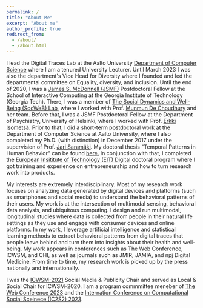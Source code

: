 ```yaml
---
permalink: /
title: "About Me"
excerpt: "About me"
author_profile: true
redirect_from: 
  - /about/
  - /about.html
---
```


I lead the Digital Traces Lab at the Aalto University [Department of Computer Science](https://www.aalto.fi/en/department-of-computer-science) where I am a tenured University Lecturer. Until March 2023 I was also the department's Vice Head for Diversity where I founded and led the departmental committee on Equality, diversity, and inclusion. Until the end of 2020, I was a [James S. McDonnell (JSMF)](https://www.jsmf.org/) Postdoctoral Fellow at the School of Interactive Computing at the Georgia Institute of Technology (Georgia Tech). There, I was a member of [The Social Dynamics and Well-Being (SocWeB) Lab](http://socweb.cc.gatech.edu/), where I worked with Prof. [Munmun De Choudhury](http://www.munmund.net/) and her team. Before that, I was a JSMF Postdoctoral Fellow at the Department of Psychiatry, University of Helsinki, where I worked with Prof. [Erkki Isometsä](https://researchportal.helsinki.fi/en/persons/erkki-isomets%C3%A4). Prior to that, I did a short-term postdoctoral work at the Department of Computer Science at Aalto University, where I also completed my Ph.D. (with distinction) in December 2017 under the supervision of Prof. [Jari Saramäki](https://jarisaramaki.fi/). My doctoral thesis "Temporal Patterns in Human Behavior" can be found [here.](https://aaltodoc.aalto.fi/bitstream/handle/123456789/28892/isbn9789526077246.pdf?sequence=1&isAllowed=y) In conjunction with that, I completed the [European Insititute of Technology (EIT) Digital](https://www.eitdigital.eu/) doctoral program where I got training and experience on entrepreneurship and how to turn research work into products. 

My interests are extremely interdisciplinary. Most of my research work focuses on analyzing data generated by digital devices and platforms (such as smartphones and social media) to understand the behavioral patterns of their users. My work is at the intersection of multimodal sensing, behavioral data analysis, and ubiquitous computing. I design and run multimodal, longitudinal studies where data is collected from people in their natural life settings as they use and engage with consumer devices and online platforms. In my work, I leverage artificial intelligence and statistical learning methods to extract behavioral patterns from digital traces that people leave behind and turn them into insights about their health and well-being. My work appears in conferences such as The Web Conference, ICWSM, and CHI, as well as journals such as JMIR, JAMIA, and npj Digital Medicine. From time to time, my research work is picked up by the press nationally and internationally. 

I was the [ICWSM-2021](https://icwsm.org/2021/index.html) Social Media & Publicity Chair and served as Local & Social Chair for ICWSM-2020. I am a program commmittee meneber of [The Web Conference 2023](https://www2023.thewebconf.org/) and the [Internation Conference on Computational Social Sceinece (IC2S2) 2023](https://www.ic2s2.org/).
